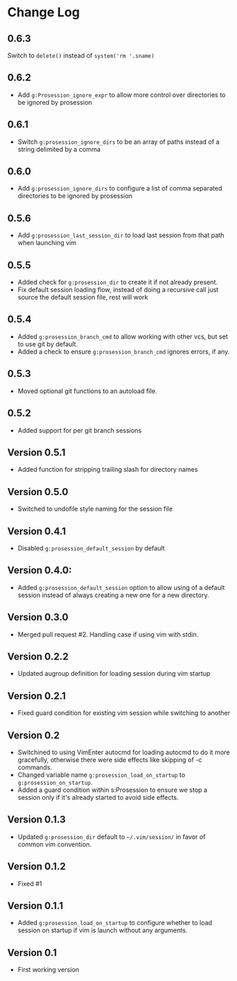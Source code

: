 # Change Log

## 0.6.3
Switch to `delete()` instead of `system('rm '.sname)`

## 0.6.2
* Add `g:Prosession_ignore_expr` to allow more control over directories to be
  ignored by prosession

## 0.6.1
* Switch `g:prosession_ignore_dirs` to be an array of paths instead of
  a string delimited by a comma

## 0.6.0
* Add `g:prosession_ignore_dirs` to configure a list of comma separated
  directories to be ignored by prosession

## 0.5.6
* Add `g:prosession_last_session_dir` to load last session from that path when
  launching vim

## 0.5.5
* Added check for `g:prosession_dir` to create it if not already present.
* Fix default session loading flow, instead of doing a recursive call
  just source the default session file, rest will work

## 0.5.4
* Added `g:prosession_branch_cmd` to allow working with other vcs, but set to
  use git by default.
* Added a check to ensure `g:prosession_branch_cmd` ignores errors, if any.

## 0.5.3
* Moved optional git functions to an autoload file.

## 0.5.2
* Added support for per git branch sessions

## Version 0.5.1
* Added function for stripping trailing slash for directory names

## Version 0.5.0
* Switched to undofile style naming for the session file

## Version 0.4.1
* Disabled `g:prosession_default_session` by default

## Version 0.4.0:
* Added `g:prosession_default_session` option to allow using of a default
  session instead of always creating a new one for a new directory.

## Version 0.3.0
* Merged pull request #2. Handling case if using vim with stdin.

## Version 0.2.2
* Updated augroup definition for loading session during vim startup

## Version 0.2.1
* Fixed guard condition for existing vim session while switching to another

## Version 0.2
* Switchined to using VimEnter autocmd for loading autocmd to do it more
  gracefully, otherwise there were side effects like skipping of -c commands.
* Changed variable name `g:prosession_load_on_startup` to
  `g:prosession_on_startup`.
* Added a guard condition within s:Prosession to ensure we stop a session only
  if it's already started to avoid side effects.

## Version 0.1.3
* Updated `g:prosession_dir` default to `~/.vim/session/` in favor of
  common vim convention.

## Version 0.1.2
* Fixed #1

## Version 0.1.1
* Added `g:prosession_load_on_startup` to configure whether
  to load session on startup if vim is launch without any
  arguments.

## Version 0.1
* First working version
